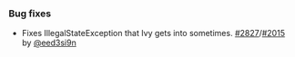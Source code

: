 ### Bug fixes

- Fixes IllegalStateException that Ivy gets into sometimes. [#2827][2827]/[#2015][2015] by [@eed3si9n][@eed3si9n]

  [2015]: https://github.com/sbt/sbt/issues/2015
  [2827]: https://github.com/sbt/sbt/pull/2827
  [@eed3si9n]: https://github.com/eed3si9n
  [@dwijnand]: https://github.com/dwijnand
  [@Duhemm]: https://github.com/Duhemm
